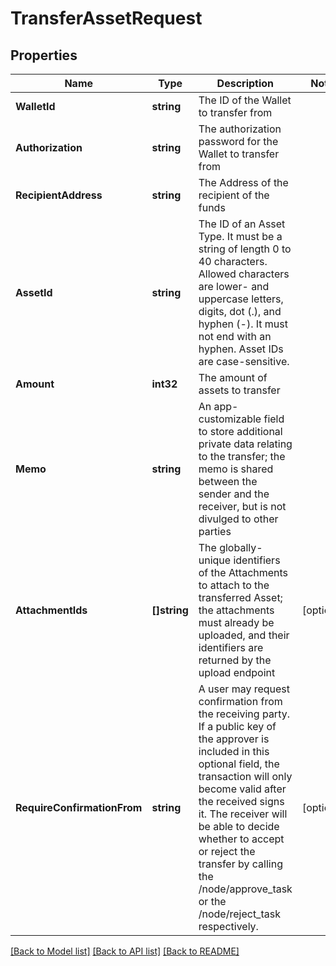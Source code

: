 # TransferAssetRequest

## Properties
Name | Type | Description | Notes
------------ | ------------- | ------------- | -------------
**WalletId** | **string** | The ID of the Wallet to transfer from | 
**Authorization** | **string** | The authorization password for the Wallet to transfer from | 
**RecipientAddress** | **string** | The Address of the recipient of the funds | 
**AssetId** | **string** | The ID of an Asset Type. It must be a string of length 0 to 40 characters. Allowed characters are lower- and uppercase letters, digits, dot (.), and hyphen (-). It must not end with an hyphen. Asset IDs are case-sensitive.  | 
**Amount** | **int32** | The amount of assets to transfer | 
**Memo** | **string** | An app-customizable field to store additional private data relating to the transfer; the memo is shared between the sender and the receiver, but is not divulged to other parties | 
**AttachmentIds** | **[]string** | The globally-unique identifiers of the Attachments to attach to the transferred Asset; the attachments must already be uploaded, and their identifiers are returned by the upload endpoint | [optional] 
**RequireConfirmationFrom** | **string** | A user may request confirmation from the receiving party. If a public key of the approver is included in this optional field, the transaction will only become valid after the received signs it. The receiver will be able to decide whether to accept or reject the transfer by calling the /node/approve_task or the /node/reject_task respectively. | [optional] 

[[Back to Model list]](../README.md#documentation-for-models) [[Back to API list]](../README.md#documentation-for-api-endpoints) [[Back to README]](../README.md)



